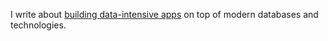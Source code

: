 I write about [building data-intensive apps](https://medium.com/@golotyuk) on top of modern databases and technologies.

